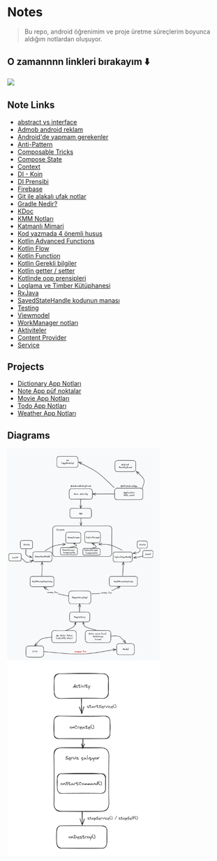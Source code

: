 # Notes

> Bu repo, android öğrenimim ve proje üretme süreçlerim boyunca aldığım notlardan oluşuyor.

## O zamannnn linkleri bırakayım ⬇️

<img src="https://media.giphy.com/media/dQpUkK59l5Imxsh8jN/giphy.gif" width="350">

## Note Links

- [abstract vs interface](https://github.com/KyneticHaze/Notes/blob/master/all%20notes/Abstract%20class%20ile%20interface.txt)
- [Admob android reklam](https://github.com/KyneticHaze/Notes/blob/master/all%20notes/Admob_Mobil%20reklam%20para%20kazanma.txt)
- [Android'de yapmam gerekenler](https://github.com/KyneticHaze/Notes/blob/master/all%20notes/Android%20Geli%C5%9Ftirme%20ad%C4%B1na%20yapmam%20gereken%20en%20%C3%B6nemli%20i%C5%9Fler.txt)
- [Anti-Pattern](https://github.com/KyneticHaze/Notes/blob/master/all%20notes/Anti-Pattern.txt)
- [Composable Tricks](https://github.com/KyneticHaze/Notes/blob/master/all%20notes/Composable%20Tricks.txt)
- [Compose State](https://github.com/KyneticHaze/Notes/blob/master/all%20notes/Compose%20State%20Management.txt)
- [Context](https://github.com/KyneticHaze/Notes/blob/master/all%20notes/Context.txt)
- [DI - Koin](https://github.com/KyneticHaze/Notes/blob/master/all%20notes/DI%20-%20Kotlin%20Koin.txtt)
- [DI Prensibi](https://github.com/KyneticHaze/Notes/blob/master/all%20notes/DI%20Prensibi.txt)
- [Firebase](https://github.com/KyneticHaze/Notes/blob/master/all%20notes/Firebase.txt)
- [Git ile alakalı ufak notlar](https://github.com/KyneticHaze/Notes/blob/master/all%20notes/Git%20ile%20alakal%C4%B1%20ufak%20notlar.txt)
- [Gradle Nedir?](https://github.com/KyneticHaze/Notes/blob/master/all%20notes/Gradle%20nedir.txt)
- [KDoc](https://github.com/KyneticHaze/Notes/blob/master/all%20notes/KDoc.txt)
- [KMM Notları](https://github.com/KyneticHaze/Notes/blob/master/all%20notes/KMM.txt)
- [Katmanlı Mimari](https://github.com/KyneticHaze/Notes/blob/master/all%20notes/Katmanl%C4%B1%20Mimari.txt)
- [Kod yazmada 4 önemli husus](https://github.com/KyneticHaze/Notes/blob/master/all%20notes/Kod%20yazmada%204%20%C3%B6nemli%20husus.txt)
- [Kotlin Advanced Functions](https://github.com/KyneticHaze/Notes/blob/master/all%20notes/Kotlin%20Advanced%20Functions.txt)
- [Kotlin Flow](https://github.com/KyneticHaze/Notes/blob/master/all%20notes/Kotlin%20Flow.txt)
- [Kotlin Function](https://github.com/KyneticHaze/Notes/blob/master/all%20notes/Kotlin%20Function.txt)
- [Kotlin Gerekli bilgiler](https://github.com/KyneticHaze/Notes/blob/master/all%20notes/Kotlin%20gerekli%20bilgiler.txt)
- [Kotlin getter / setter](https://github.com/KyneticHaze/Notes/blob/master/all%20notes/Kotlin%20getter%20setter.txt)
- [Kotlinde oop prensipleri](https://github.com/KyneticHaze/Notes/blob/master/all%20notes/Kotlin%20oop%20prensipleri%20tricks.txt)
- [Loglama ve Timber Kütüphanesi](https://github.com/KyneticHaze/Notes/blob/master/all%20notes/Loglama%20ve%20Timber%20Lib.txt)
- [RxJava](https://github.com/KyneticHaze/Notes/blob/master/all%20notes/RxJava.txt)
- [SavedStateHandle kodunun manası](https://github.com/KyneticHaze/Notes/blob/master/all%20notes/SavedStateHandle%20kodunun%20manas%C4%B1.txt)
- [Testing](https://github.com/KyneticHaze/Notes/blob/master/all%20notes/Testing.txt)
- [Viewmodel](https://github.com/KyneticHaze/Notes/blob/master/all%20notes/ViewModel.txt)
- [WorkManager notları](https://github.com/KyneticHaze/Notes/blob/master/all%20notes/WorkManager.txt)
- [Aktiviteler](https://github.com/KyneticHaze/Notes/blob/master/all%20notes/Aktiviteler.txt)
- [Content Provider](https://github.com/KyneticHaze/Notes/blob/master/all%20notes/Content%20Provider.txt)
- [Service](https://github.com/KyneticHaze/Notes/blob/master/all%20notes/Service.txt)


## Projects

  - [Dictionary App Notları](https://github.com/KyneticHaze/Notes/blob/master/project_notes/Dictionary%20App%20Notlar.txt)
  - [Note App püf noktalar](https://github.com/KyneticHaze/Notes/blob/master/project_notes/Kotlin%20-%20Note%20App%20p%C3%BCf%20noktalar.txt)
  - [Movie App Notları](https://github.com/KyneticHaze/Notes/blob/master/project_notes/Movie%20App%20Notlar.txt)
  - [Todo App Notları](https://github.com/KyneticHaze/Notes/blob/master/project_notes/To%20Do%20App%20-%20Notlar.txt)
  - [Weather App  Notları](https://github.com/KyneticHaze/Notes/blob/master/project_notes/Weather%20App%20Notlar.txt)

## Diagrams

<div>
  <img src="https://github.com/KyneticHaze/Notes/blob/master/projects_diagrams/clean_arch.png" width="350">
  <img src="https://github.com/KyneticHaze/Notes/blob/master/projects_diagrams/service_diagram.png" width="350">
</div>
